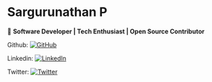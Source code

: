 # Sargurunathan P

🚀 **Software Developer | Tech Enthusiast | Open Source Contributor**

Github: [![GitHub](https://img.shields.io/badge/GitHub-100000?style=for-the-badge&logo=github&logoColor=white)](https://github.com/Sarguru02)

Linkedin: [![LinkedIn](https://img.shields.io/badge/LinkedIn-0A66C2?style=for-the-badge&logo=linkedin&logoColor=white)](https://www.linkedin.com/in/sarguru02)

Twitter: [![Twitter](https://img.shields.io/badge/Twitter-1DA1F2?style=for-the-badge&logo=twitter&logoColor=white)](https://x.com/sarguru02)
